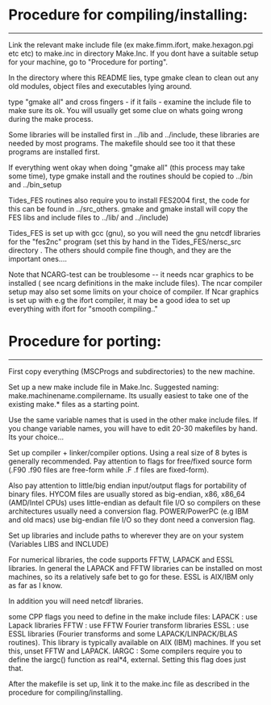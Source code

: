 # Procedure for compiling/installing:
-----------------------------------

   Link the relevant make include file (ex make.fimm.ifort, 
   make.hexagon.pgi etc etc) to make.inc in directory Make.Inc. If you
   dont have a suitable setup for your machine, go to "Procedure for porting".

   In the directory where this README lies, 
   type gmake clean to clean out any old modules, object
   files and executables lying around.

   type "gmake all" and cross fingers - if it fails - examine the
   include file to make sure its ok. You will usually
   get some clue on whats going wrong during the make process.

   Some libraries will be installed first in ../lib and ../include, 
   these libraries are needed by most programs. The makefile
   should see too it that these programs are installed first.

   If everything went okay when doing "gmake all" (this process may take 
   some time), type gmake install and the routines should be 
   copied to ../bin and ../bin_setup

   Tides_FES routines also require you to install FES2004 first, the code
   for this can be found in ../src_others. gmake and gmake install
   will copy the FES libs and include files to ../lib/ and ../include)

   Tides_FES is set up with gcc (gnu), so you will need the 
   gnu netcdf libraries for the "fes2nc" program (set this by hand
   in the Tides_FES/nersc_src directory .  The others
   should compile fine though, and they are the important
   ones....

   Note that NCARG-test can be troublesome -- it needs
   ncar graphics to be installed ( see ncarg definitions in
   the make include files). The ncar compiler setup may also set 
   some limits on your choice of compiler. If Ncar graphics is 
   set up with e.g the ifort compiler, it may be a good idea
   to set up everything with ifort for "smooth compiling.."


# Procedure for porting:
----------------------

   First copy everything (MSCProgs and subdirectories) to the new machine.

   Set up a new make include file in Make.Inc. 
   Suggested naming: make.machinename.compilername. Its usually
   easiest to take one of the existing make.* files as a starting
   point.

   Use the same variable names that is used in the other make include
   files. If you change variable names, you will have to edit 20-30
   makefiles by hand. Its your choice...

   Set up compiler + linker/compiler options. Using a real size of 
   8 bytes is generally recommended. Pay attention to flags
   for free/fixed source form (.F90 .f90 files are free-form
   while .F .f files are fixed-form). 
   
   Also pay attention to little/big endian input/output flags for 
   portability of binary files. HYCOM files are usually stored as big-endian,
   x86, x86_64 (AMD/Intel CPUs) uses little-endian as default file I/O so 
   compilers on these architectures usually need a conversion flag. 
   POWER/PowerPC (e.g IBM and old macs) use big-endian file I/O so they 
   dont need a conversion flag.

   Set up libraries and include paths to wherever they 
   are on your system (Variables LIBS and INCLUDE)

   For numerical libraries, the code supports FFTW, LAPACK and ESSL  
   libraries. In general the LAPACK and FFTW libraries can be 
   installed on most machines, so its a relatively safe bet to 
   go for these. ESSL is AIX/IBM only as far as I know.

   In addition you will need netcdf libraries.
   
   some CPP flags you need to define in the make include files:
   LAPACK : use Lapack libraries 
   FFTW   : use FFTW  Fourier transform libraries 
   ESSL   : use ESSL  libraries  (Fourier transforms and some 
            LAPACK/LINPACK/BLAS routines). This library is 
            typically available on AIX (IBM) machines. If you
            set this, unset FFTW and LAPACK.
   IARGC  : Some compilers require you to define the 
            iargc() function as real*4, external. Setting
            this flag does just that.

   After the makefile is set up, link it to the make.inc file as
   described in the procedure for compiling/installing.
